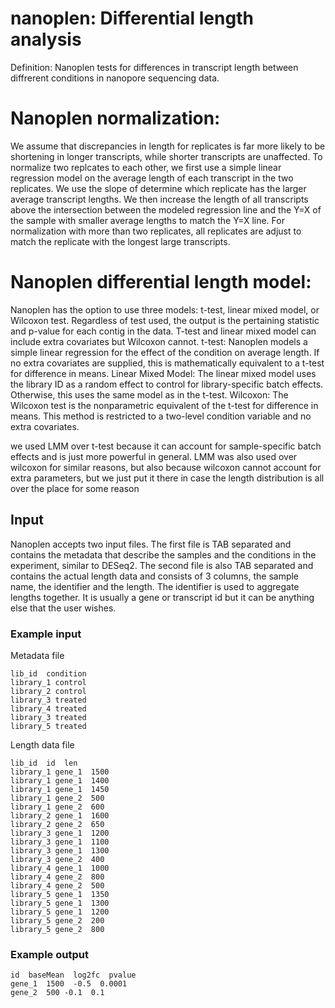 # nanoplen: Differential length analysis
Definition: Nanoplen tests for differences in transcript length between diffrerent conditions in nanopore sequencing data. 

# Nanoplen normalization:
We assume that discrepancies in length for replicates is far more likely to be shortening in longer transcripts, while shorter transcripts are unaffected. To normalize two replcates to each other, we first use a simple linear regression model on the average length of each transcript in the two replicates. We use the slope of determine which replicate has the larger average transcript lengths. We then increase the length of all transcripts above the intersection between the modeled regression line and the Y=X of the sample with smaller average lengths to match the Y=X line. For normalization with more than two replicates, all replicates are adjust to match the replicate with the longest large transcripts.

# Nanoplen differential length model:
Nanoplen has the option to use three models: t-test, linear mixed model, or Wilcoxon test. Regardless of test used, the output is the pertaining statistic and p-value for each contig in the data. T-test and linear mixed model can include extra covariates but Wilcoxon cannot.
t-test:
Nanoplen models a simple linear regression for the effect of the condition on average length. If no extra covariates are supplied, this is mathematically equivalent to a t-test for difference in means.
Linear Mixed Model:
The linear mixed model uses the library ID as a random effect to control for library-specific batch effects. Otherwise, this uses the same model as in the t-test.
Wilcoxon:
The Wilcoxon test is the nonparametric equivalent of the t-test for difference in means. This method is restricted to a two-level condition variable and no extra covariates.

we used LMM over t-test because it can account for sample-specific batch effects and is just more powerful in general. LMM was also used over wilcoxon for similar reasons, but also because wilcoxon cannot account for extra parameters, but we just put it there in case the length distribution is all over the place for some reason

## Input

Nanoplen accepts two input files. The first file is TAB separated and contains the metadata that describe the samples
and the conditions in the experiment, similar to DESeq2. The second file is also TAB separated and contains the actual
length data and consists of 3 columns, the sample name, the identifier and the length. The identifier is used to
aggregate lengths together. It is usually a gene or transcript id but it can be anything else that the user wishes.

### Example input

Metadata file

```
lib_id  condition
library_1 control
library_2 control
library_3 treated
library_4 treated
library_3 treated
library_5 treated
```

Length data file
```
lib_id  id  len
library_1 gene_1  1500
library_1 gene_1  1400
library_1 gene_1  1450
library_1 gene_2  500
library_1 gene_2  600
library_2 gene_1  1600
library_2 gene_2  650
library_3 gene_1  1200
library_3 gene_1  1100
library_3 gene_1  1300
library_3 gene_2  400
library_4 gene_1  1000
library_4 gene_2  800
library_4 gene_2  500
library_5 gene_1  1350
library_5 gene_1  1300
library_5 gene_1  1200
library_5 gene_2  200
library_5 gene_2  800
```

### Example output
```
id  baseMean  log2fc  pvalue
gene_1  1500  -0.5  0.0001
gene_2  500 -0.1  0.1
```
